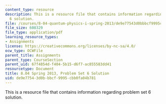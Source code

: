 ```yaml
---
content_type: resource
description: This is a resource file that contains information regarding problem set
  6 solution.
file: /courses/8-04-quantum-physics-i-spring-2013/de9e77543d0bbbcf9995cbb0fa04b781_MIT8_04S13_ps6_sol.pdf
file_size: 608329
file_type: application/pdf
learning_resource_types:
- Assignments
license: https://creativecommons.org/licenses/by-nc-sa/4.0/
ocw_type: OCWFile
parent_title: Assignments
parent_type: CourseSection
parent_uid: 67f4854d-f404-5b15-d6f7-ac855583dd41
resourcetype: Document
title: 8.04 Spring 2013, Problem Set 6 Solution
uid: de9e7754-3d0b-bbcf-9995-cbb0fa04b781
---
```

This is a resource file that contains information regarding problem set 6 solution.